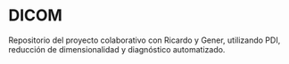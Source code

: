 # DICOM
Repositorio del proyecto colaborativo con Ricardo y Gener, utilizando PDI, reducción de dimensionalidad y diagnóstico automatizado.
